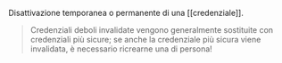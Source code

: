 Disattivazione temporanea o permanente di una [[credenziale]].

> Credenziali deboli invalidate vengono generalmente sostituite con credenziali più sicure; se anche la credenziale più sicura viene invalidata, è necessario ricrearne una di persona!